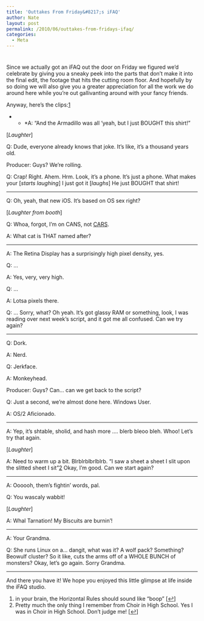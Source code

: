 ```yaml
---
title: 'Outtakes From Friday&#8217;s iFAQ'
author: Nate
layout: post
permalink: /2010/06/outtakes-from-fridays-ifaq/
categories:
  - Meta
---
```

# 

Since we actually got an iFAQ out the door on Friday we figured we’d celebrate by giving you a sneaky peek into the parts that don’t make it into the final edit, the footage that hits the cutting room floor. And hopefully by so doing we will also give you a greater appreciation for all the work we do around here while you’re out gallivanting around with your fancy friends.

Anyway, here’s the clips:[1][1]

 [1]: #footnote_0_869 "in your brain, the Horizontal Rules should sound like “boop”"

* * *A: “And the Armadillo was all ‘yeah, but I just BOUGHT this shirt!” 

[*Laughter*]

Q: Dude, everyone already knows that joke. It’s like, it’s a thousand years old.

Producer: Guys? We’re rolling.

Q: Crap! Right. Ahem. Hrm. Look, it’s a phone. It’s just a phone. What makes your [*starts laughing*] I just got it [*laughs*] He just BOUGHT that shirt!

* * *

Q: Oh, yeah, that new iOS. It’s based on OS sex right?

[*Laughter from booth*]

Q: Whoa, forgot, I’m on CANS, not [CARS][2]. 

 [2]: http://www.crazyapplerumors.com/?p=1231

A: What cat is THAT named after?

* * *

A: The Retina Display has a surprisingly high pixel density, yes.

Q: …

A: Yes, very, very high.

Q: …

A: Lotsa pixels there.

Q: … Sorry, what? Oh yeah. It’s got glassy RAM or something, look, I was reading over next week’s script, and it got me all confused. Can we try again?

* * *

Q: Dork.

A: Nerd.

Q: Jerkface.

A: Monkeyhead.

Producer: Guys? Can… can we get back to the script?

Q: Just a second, we’re almost done here. Windows User.

A: OS/2 Aficionado. 

* * *

A: Yep, it’s shtable, sholid, and hash more …. blerb bleoo bleh. Whoo! Let’s try that again. 

[*Laughter*]

A: Need to warm up a bit. Blrblrblbrlblrb. “I saw a sheet a sheet I slit upon the slitted sheet I sit”[2][3] Okay, I’m good. Can we start again?

 [3]: #footnote_1_869 "Pretty much the only thing I remember from Choir in High School. Yes I was in Choir in High School. Don’t judge me!"

* * *

A: Oooooh, them’s fightin’ words, pal.

Q: You wascaly wabbit!

[*Laughter*]

A: Whal Tarnation! My Biscuits are burnin’!

* * *

A: Your Grandma.

Q: She runs Linux on a… dangit, what was it? A wolf pack? Something? Beowulf cluster? So it like, cuts the arms off of a WHOLE BUNCH of monsters? Okay, let’s go again. Sorry Grandma.

* * *

And there you have it! We hope you enjoyed this little glimpse at life inside the iFAQ studio.

1.  in your brain, the Horizontal Rules should sound like “boop” [[↩][4]]
2.  Pretty much the only thing I remember from Choir in High School. Yes I was in Choir in High School. Don’t judge me! [[↩][5]]

 [4]: #identifier_0_869
 [5]: #identifier_1_869